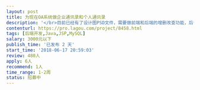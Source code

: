 ```yaml
---                
layout: post       
title: 为现在OA系统做企业通讯录和个人通讯录           
description: '</br>目前已经有了设计图PSD文件，需要做前端和后端的增删改查功能，后台已经有了，现在的OA可以正常运行，只是需要添加通讯录功能，通讯录样式就和iphone手机的通讯录差不多一模一样即可（我们有设计稿）。</br></br>现在的系统技术架构：</br>后端：</br>1.开发语言：node.js</br>2.框架：express 4</br>3.数据库：mysql</br>4.缓存：redis</br>5.会话：express-session</br>6.定时任务：node-schedule</br>7.模板：ejs</br></br>前端：</br>1.开发语言：javascript ES6，html5，css3，ejs模板，less预处理器</br>2.构建打包工具：webpack</br>3.库和框架：无，原生js</br></br>开发要求：</br>1.懂node.js，会mysql数据库，会redis缓存（后端）</br>2.懂javascript/html/css，懂ES6，懂html5和css3（前端）</br>3.懂ejs模板（前后端）</br>4.懂webpack模块化开发方式和打包（前端）</br>5.懂ssh/ftp部署阿里云服务器，或者会写shell脚本远程部署代码（运维）</br>6.了解https（运维）</br>'     
contenturl: https://pro.lagou.com/project/8458.html      
tags: [后端开发,Java,JSP,MySQL]            
salary: 3000元以下          
publish_time: '已发布 2 天'         
start_time: '2018-06-17 20:59:03'           
review: 480人                   
apply: 6人                   
recommend: 1人                   
time_range: 1-2周              
status: 招募中                  
---                 
```

